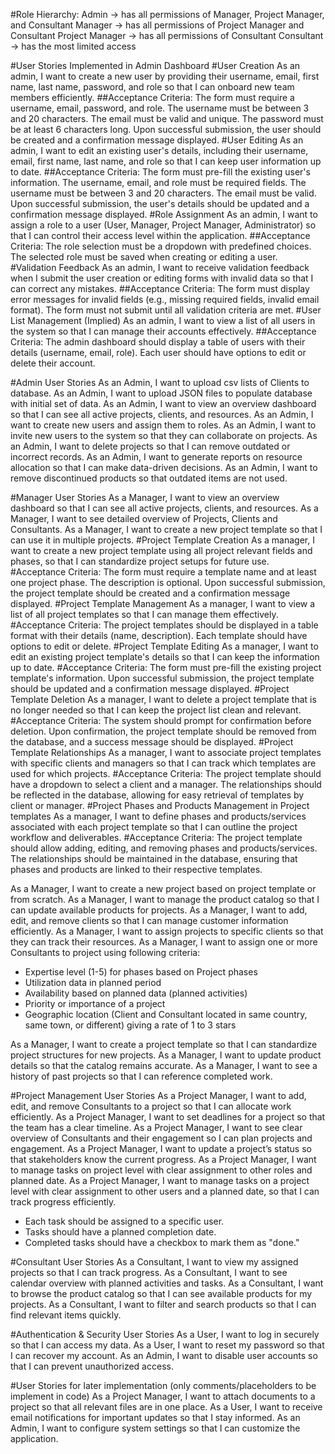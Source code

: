 

#Role Hierarchy:
Admin → has all permissions of Manager, Project Manager, and Consultant
Manager → has all permissions of Project Manager and Consultant
Project Manager → has all permissions of Consultant
Consultant → has the most limited access


#User Stories Implemented in Admin Dashboard
#User Creation
As an admin, I want to create a new user by providing their username, email, first name, last name, password, and role so that I can onboard new team members efficiently.
##Acceptance Criteria:
The form must require a username, email, password, and role.
The username must be between 3 and 20 characters.
The email must be valid and unique.
The password must be at least 6 characters long.
Upon successful submission, the user should be created and a confirmation message displayed.
#User Editing
As an admin, I want to edit an existing user's details, including their username, email, first name, last name, and role so that I can keep user information up to date.
##Acceptance Criteria:
The form must pre-fill the existing user's information.
The username, email, and role must be required fields.
The username must be between 3 and 20 characters.
The email must be valid.
Upon successful submission, the user's details should be updated and a confirmation message displayed.
#Role Assignment
As an admin, I want to assign a role to a user (User, Manager, Project Manager, Administrator) so that I can control their access level within the application.
##Acceptance Criteria:
The role selection must be a dropdown with predefined choices.
The selected role must be saved when creating or editing a user.
#Validation Feedback
As an admin, I want to receive validation feedback when I submit the user creation or editing forms with invalid data so that I can correct any mistakes.
##Acceptance Criteria:
The form must display error messages for invalid fields (e.g., missing required fields, invalid email format).
The form must not submit until all validation criteria are met.
#User List Management (Implied)
As an admin, I want to view a list of all users in the system so that I can manage their accounts effectively.
##Acceptance Criteria:
The admin dashboard should display a table of users with their details (username, email, role).
Each user should have options to edit or delete their account.

#Admin User Stories
As an Admin, I want to upload csv lists of Clients to database.
As an Admin, I want to upload JSON files to populate database with initial set of data.
As an Admin, I want to view an overview dashboard so that I can see all active projects, clients, and resources.
As an Admin, I want to create new users and assign them to roles.
As an Admin, I want to invite new users to the system so that they can collaborate on projects.
As an Admin, I want to delete projects so that I can remove outdated or incorrect records.
As an Admin, I want to generate reports on resource allocation so that I can make data-driven decisions.
As an Admin, I want to remove discontinued products so that outdated items are not used.

#Manager User Stories
As a Manager, I want to view an overview dashboard so that I can see all active projects, clients, and resources.
As a Manager, I want to see detailed overview of Projects, Clients and Consultants.
As a Manager, I want to create a new project template so that I can use it in multiple projects. 
#Project Template Creation
As a manager, I want to create a new project template using all project relevant fields and phases, so that I can standardize project setups for future use.
#Acceptance Criteria:
The form must require a template name and at least one project phase.
The description is optional.
Upon successful submission, the project template should be created and a confirmation message displayed.
#Project Template Management
As a manager, I want to view a list of all project templates so that I can manage them effectively.
#Acceptance Criteria:
The project templates should be displayed in a table format with their details (name, description).
Each template should have options to edit or delete. 
#Project Template Editing
As a manager, I want to edit an existing project template's details so that I can keep the information up to date.
#Acceptance Criteria:
The form must pre-fill the existing project template's information.
Upon successful submission, the project template should be updated and a confirmation message displayed.
#Project Template Deletion
As a manager, I want to delete a project template that is no longer needed so that I can keep the project list clean and relevant.
#Acceptance Criteria:
The system should prompt for confirmation before deletion.
Upon confirmation, the project template should be removed from the database, and a success message should be displayed.
#Project Template Relationships
As a manager, I want to associate project templates with specific clients and managers so that I can track which templates are used for which projects.
#Acceptance Criteria:
The project template should have a dropdown to select a client and a manager.
The relationships should be reflected in the database, allowing for easy retrieval of templates by client or manager.
#Project Phases and Products Management in Project templates 
As a manager, I want to define phases and products/services associated with each project template so that I can outline the project workflow and deliverables.
#Acceptance Criteria:
The project template should allow adding, editing, and removing phases and products/services.
The relationships should be maintained in the database, ensuring that phases and products are linked to their respective templates.

As a Manager, I want to create a new project based on project template or from scratch.
As a Manager, I want to manage the product catalog so that I can update available products for projects.
As a Manager, I want to add, edit, and remove clients so that I can manage customer information efficiently.
As a Manager, I want to assign projects to specific clients so that they can track their resources.
As a Manager, I want to assign one or more Consultants to project using following criteria:
- Expertise level (1-5) for phases based on Project phases 
- Utilization data in planned period 
- Availability based on planned data (planned activities)
- Priority or importance of a project
- Geographic location (Client and Consultant located in same country, same town, or different) giving a rate of 1 to 3 stars

As a Manager, I want to create a project template so that I can standardize project structures for new projects.
As a Manager, I want to update product details so that the catalog remains accurate.
As a Manager, I want to see a history of past projects so that I can reference completed work.

#Project Management User Stories
As a Project Manager, I want to add, edit, and remove Consultants to a project so that I can allocate work efficiently.
As a Project Manager, I want to set deadlines for a project so that the team has a clear timeline.
As a Project Manager, I want to see clear overview of Consultants and their engagement so I can plan projects and engagement.
As a Project Manager, I want to update a project’s status so that stakeholders know the current progress.
As a Project Manager, I want to manage tasks on project level with clear assignment to other roles and planned date. 
As a Project Manager, I want to manage tasks on a project level with clear assignment to other users and a planned date, so that I can track progress efficiently. 
- Each task should be assigned to a specific user. 
- Tasks should have a planned completion date. 
- Completed tasks should have a checkbox to mark them as "done."

#Consultant User Stories
As a Consultant, I want to view my assigned projects so that I can track progress.
As a Consultant, I want to see calendar overview with planned activities and tasks. 
As a Consultant, I want to browse the product catalog so that I can see available products for my projects.
As a Consultant, I want to filter and search products so that I can find relevant items quickly.

#Authentication & Security User Stories
As a User, I want to log in securely so that I can access my data.
As a User, I want to reset my password so that I can recover my account.
As an Admin, I want to disable user accounts so that I can prevent unauthorized access.

#User Stories for later implementation (only comments/placeholders to be implement in code)
As a Project Manager, I want to attach documents to a project so that all relevant files are in one place.
As a User, I want to receive email notifications for important updates so that I stay informed.
As an Admin, I want to configure system settings so that I can customize the application.
